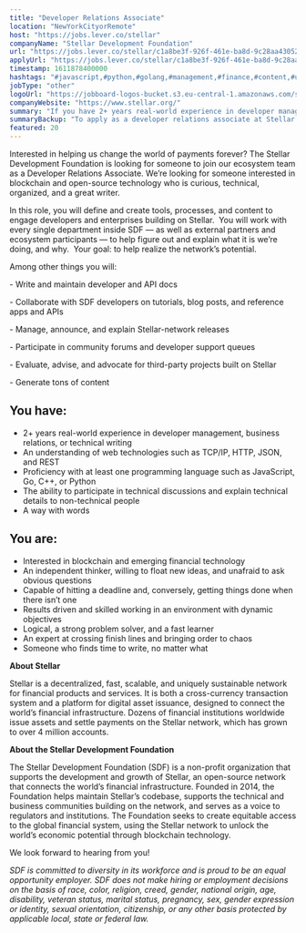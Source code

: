 ```yaml
---
title: "Developer Relations Associate"
location: "NewYorkCityorRemote"
host: "https://jobs.lever.co/stellar"
companyName: "Stellar Development Foundation"
url: "https://jobs.lever.co/stellar/c1a8be3f-926f-461e-ba8d-9c28aa430520"
applyUrl: "https://jobs.lever.co/stellar/c1a8be3f-926f-461e-ba8d-9c28aa430520/apply"
timestamp: 1611878400000
hashtags: "#javascript,#python,#golang,#management,#finance,#content,#ui/ux,#office,#rest"
jobType: "other"
logoUrl: "https://jobboard-logos-bucket.s3.eu-central-1.amazonaws.com/stellar-development-foundation"
companyWebsite: "https://www.stellar.org/"
summary: "If you have 2+ years real-world experience in developer management, business relations, or technical writing, Stellar Development Foundation is looking for someone with your knowledge."
summaryBackup: "To apply as a developer relations associate at Stellar Development Foundation, you preferably need to have some knowledge of: #javascript, #python, #golang."
featured: 20
---
```


Interested in helping us change the world of payments forever? The Stellar Development Foundation is looking for someone to join our ecosystem team as a Developer Relations Associate. We’re looking for someone interested in blockchain and open-source technology who is curious, technical, organized, and a great writer.

In this role, you will define and create tools, processes, and content to engage developers and enterprises building on Stellar.  You will work with every single department inside SDF — as well as external partners and ecosystem participants — to help figure out and explain what it is we’re doing, and why.  Your goal: to help realize the network’s potential.  

Among other things you will:

\- Write and maintain developer and API docs 

\- Collaborate with SDF developers on tutorials, blog posts, and reference apps and APIs

\- Manage, announce, and explain Stellar-network releases

\- Participate in community forums and developer support queues 

\- Evaluate, advise, and advocate for third-party projects built on Stellar

\- Generate tons of content

## You have:

*   2+ years real-world experience in developer management, business relations, or technical writing
*   An understanding of web technologies such as TCP/IP, HTTP, JSON, and REST
*   Proficiency with at least one programming language such as JavaScript, Go, C++, or Python
*   The ability to participate in technical discussions and explain technical details to non-technical people
*   A way with words

## You are:

*   Interested in blockchain and emerging financial technology
*   An independent thinker, willing to float new ideas, and unafraid to ask obvious questions
*   Capable of hitting a deadline and, conversely, getting things done when there isn’t one
*   Results driven and skilled working in an environment with dynamic objectives
*   Logical, a strong problem solver, and a fast learner
*   An expert at crossing finish lines and bringing order to chaos
*   Someone who finds time to write, no matter what

**About Stellar**

Stellar is a decentralized, fast, scalable, and uniquely sustainable network for financial products and services. It is both a cross-currency transaction system and a platform for digital asset issuance, designed to connect the world’s financial infrastructure. Dozens of financial institutions worldwide issue assets and settle payments on the Stellar network, which has grown to over 4 million accounts.   

**About the Stellar Development Foundation**

The Stellar Development Foundation (SDF) is a non-profit organization that supports the development and growth of Stellar, an open-source network that connects the world’s financial infrastructure. Founded in 2014, the Foundation helps maintain Stellar’s codebase, supports the technical and business communities building on the network, and serves as a voice to regulators and institutions. The Foundation seeks to create equitable access to the global financial system, using the Stellar network to unlock the world’s economic potential through blockchain technology.

We look forward to hearing from you!

_SDF is committed to diversity in its workforce and is proud to be an equal opportunity employer. SDF does not make hiring or employment decisions on the basis of race, color, religion, creed, gender, national origin, age, disability, veteran status, marital status, pregnancy, sex, gender expression or identity, sexual orientation, citizenship, or any other basis protected by applicable local, state or federal law._
